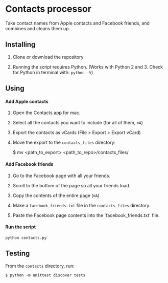 # Contacts processor

Take contact names from Apple contacts and Facebook friends, and combines and cleans them up.

## Installing

1. Clone or download the repository

2. Running the script requires Python. (Works with Python 2 and 3. Check for Python in terminal with: `python -V`)

## Using

#### Add Apple contacts

1. Open the Contacts app for mac.

1. Select all the contacts you want to include (for all of them, `⌘A`)

1. Export the contacts as vCards (File > Export > Export vCard)

1. Move the export to the `contacts_files` directory:

    $ mv <path_to_export> <path_to_repo>/contacts_files/

#### Add Facebook friends

1. Go to the Facebook page with all your friends.

1. Scroll to the bottom of the page so all your friends load.

1. Copy the contents of the entire page (`⌘A`)

1. Make a `facebook_friends.txt` file in the `contacts_files` directory.

1. Paste the Facebook page contents into the `facebook_friends.txt' file.

#### Run the script

    python contacts.py

## Testing

From the `contacts` directory, run:

    $ python -m unittest discover tests